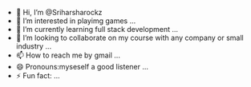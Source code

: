 - 👋 Hi, I’m @Sriharsharockz
- 👀 I’m interested in  playimg games ...
- 🌱 I’m currently learning full stack development ...
- 💞️ I’m looking to collaborate on my course with any company or small industry ...
- 📫 How to reach me by gmail ...
- 😄 Pronouns:myseself a good listener ...
- ⚡ Fun fact: ...

<!---
Sriharsharockz/Sriharsharockz is a ✨ special ✨ repository because its `README.md` (this file) appears on your GitHub profile.
You can click the Preview link to take a look at your changes.
--->

